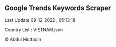 

## Google Trends Keywords Scraper 
 
Last Update 09-12-2022 , 05:13:18

Country List :
VIETNAM.json



© Abdul Muttaqin 
